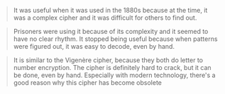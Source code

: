 > It was useful when it was used in the 1880s because at the time, it was a complex cipher and it was difficult for others to find out. 

> Prisoners were using it because of its complexity and it seemed to have no clear rhythm. It stopped being useful because when patterns were figured out, 
it was easy to decode, even by hand. 

> It is similar to the Vigenère cipher, because they both do letter to number encryption. The cipher is definitely hard to crack, but it can be done, even by hand. Especially with modern technology, there's a good reason why this cipher has become obsolete
